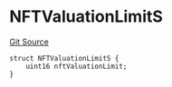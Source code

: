 # NFTValuationLimitS
[Git Source](https://github.com/thrackle-io/aquifi-rules-v1/blob/47aa0c8585077f5b931483a9b3097e3fe330a3c3/src/client/token/handler/diamond/RuleStorage.sol)


```solidity
struct NFTValuationLimitS {
    uint16 nftValuationLimit;
}
```

